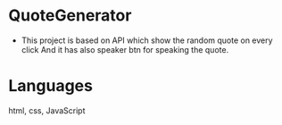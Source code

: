 # QuoteGenerator
  - This project is based on API which show the random quote on every click And it has also speaker btn for speaking the quote.
# Languages
 html,
 css,
 JavaScript

